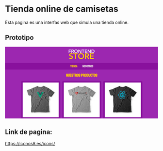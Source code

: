 # Tienda online de camisetas
 
 Esta pagina es una interfas web que simula una tienda online.


## Prototipo
![](img/prototipo.png)
## Link de pagina:
https://iconos8.es/icons/